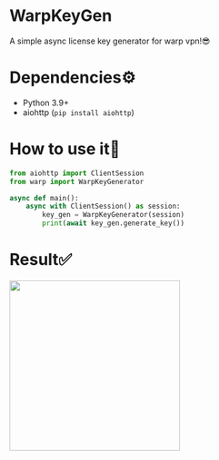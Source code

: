 # WarpKeyGen
A simple async license key generator for warp vpn!😎

# Dependencies⚙️
- Python 3.9+
- aiohttp (`pip install aiohttp`)

# How to use it🤔
```python
from aiohttp import ClientSession
from warp import WarpKeyGenerator

async def main():
    async with ClientSession() as session:
        key_gen = WarpKeyGenerator(session)
        print(await key_gen.generate_key())
```

# Result✅
<img src="https://sun9-west.userapi.com/sun9-13/s/v1/ig2/EiF_ZdIgDjrrj9CG3PYIuL6v4Wd7AIDMbk6C0J9N3dDcC_nJzsiYBcOYdQWuaB56lbPg5So6gsH7jLtaY9jq_7ur.jpg?size=1080x1870&quality=96&type=album" width="300">

